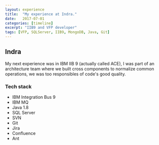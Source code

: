 ```yaml
---
layout: experience
title:  "My experience at Indra."
date:   2017-07-01
categories: [timeline]
excerpt: "IIB9 and VFP developer"
tags: [VFP, SQLServer, IIB9, MongoDB, Java, Git]
---
```


## Indra

My next experience was in IBM IIB 9 (actually called ACE), I was part of an architecture team where we built cross components to normalize common operations, we was too responsibles of code's good quality.

### Tech stack

- IBM Integration Bus 9
- IBM MQ
- Java 1.8
- SQL Server
- SVN
- Git
- Jira
- Confluence
- Ant
